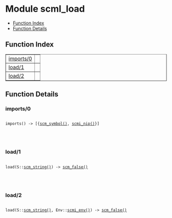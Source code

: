

# Module scml_load #
* [Function Index](#index)
* [Function Details](#functions)


<a name="index"></a>

## Function Index ##


<table width="100%" border="1" cellspacing="0" cellpadding="2" summary="function index"><tr><td valign="top"><a href="#imports-0">imports/0</a></td><td></td></tr><tr><td valign="top"><a href="#load-1">load/1</a></td><td></td></tr><tr><td valign="top"><a href="#load-2">load/2</a></td><td></td></tr></table>


<a name="functions"></a>

## Function Details ##

<a name="imports-0"></a>

### imports/0 ###


<pre><code>
imports() -&gt; [{<a href="#type-scm_symbol">scm_symbol()</a>, <a href="#type-scmi_nip">scmi_nip()</a>}]
</code></pre>

<br></br>



<a name="load-1"></a>

### load/1 ###


<pre><code>
load(S::<a href="#type-scm_string">scm_string()</a>) -&gt; <a href="#type-scm_false">scm_false()</a>
</code></pre>

<br></br>



<a name="load-2"></a>

### load/2 ###


<pre><code>
load(S::<a href="#type-scm_string">scm_string()</a>, Env::<a href="#type-scmi_env">scmi_env()</a>) -&gt; <a href="#type-scm_false">scm_false()</a>
</code></pre>

<br></br>



